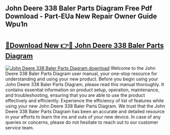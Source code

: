 ## John Deere 338 Baler Parts Diagram Free Pdf Download - Part-EUa New Repair Owner Guide Wpu1n

# <h2><a href="http://dftgwlm.blite.top/?on=John+Deere+338+Baler+Parts+Diagram">🔗Download New 👉🔴 John Deere 338 Baler Parts Diagram</a></h2>

[![John Deere 338 Baler Parts Diagram download](https://i.imgur.com/lujVjoI.png)](http://dftgwlm.blite.top/?on=John+Deere+338+Baler+Parts+Diagram)
Welcome to the John Deere 338 Baler Parts Diagram user manual, your one-stop resource for understanding and using your new product. Before you begin using your John Deere 338 Baler Parts Diagram, please read this manual thoroughly. It contains essential information on product setup, operation, maintenance, and troubleshooting, ensuring that you are able to use the product effectively and efficiently. Experience the efficiency of list of features while using your new John Deere 338 Baler Parts Diagram. We trust that the John Deere 338 Baler Parts Diagram has been an accurate and detailed resource in your efforts to learn the ins and outs of your new device. In case of any queries or concerns, please do not hesitate to reach out to our customer service team.

